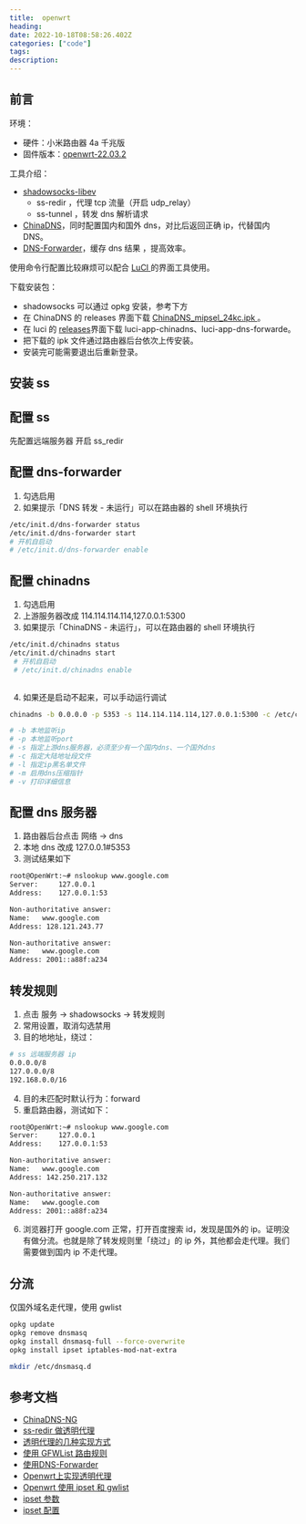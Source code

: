 ```yaml
---
title:  openwrt
heading:
date: 2022-10-18T08:58:26.402Z
categories: ["code"]
tags: 
description: 
---
```

## 前言

环境：
- 硬件：小米路由器 4a 千兆版
- 固件版本：[openwrt-22.03.2](https://downloads.openwrt.org/releases/22.03.2/targets/ramips/mt7621/)


工具介绍：
- [shadowsocks-libev](https://github.com/shadowsocks/openwrt-shadowsocks)
	- ss-redir ，代理 tcp 流量（开启 udp_relay）
	- ss-tunnel ，转发 dns 解析请求
- [ChinaDNS](https://github.com/aa65535/openwrt-chinadns)，同时配置国内和国外 dns，对比后返回正确 ip，代替国内 DNS。
- [DNS-Forwarder](https://github.com/aa65535/openwrt-dns-forwarder)，缓存 dns 结果 ，提高效率。

使用命令行配置比较麻烦可以配合 [LuCI ](https://github.com/aa65535/openwrt-dist-luci)的界面工具使用。

下载安装包：
- shadowsocks 可以通过 opkg 安装，参考下方
-  在 ChinaDNS 的 releases 界面下载  [ChinaDNS_mipsel_24kc.ipk ](https://openwrt-dist.sourceforge.net/archives/ChinaDNS/1.3.3-1/current/mipsel_24kc/)。
-  在 luci 的 [releases](https://github.com/aa65535/openwrt-dist-luci/releases)界面下载 luci-app-chinadns、luci-app-dns-forwarde。
-  把下载的 ipk 文件通过路由器后台依次上传安装。
-  安装完可能需要退出后重新登录。



## 安装 ss



## 配置 ss

先配置远端服务器
开启 ss_redir





## 配置 dns-forwarder

1. 勾选启用
2. 如果提示「DNS 转发 - 未运行」可以在路由器的 shell 环境执行
 ```bash
 /etc/init.d/dns-forwarder status
 /etc/init.d/dns-forwarder start
 # 开机自启动
 # /etc/init.d/dns-forwarder enable 
 ```

## 配置 chinadns
1. 勾选启用
2. 上游服务器改成 114.114.114.114,127.0.0.1:5300
3. 如果提示「ChinaDNS - 未运行」，可以在路由器的 shell 环境执行
```bash 
/etc/init.d/chinadns status
/etc/init.d/chinadns start
 # 开机自启动
 # /etc/init.d/chinadns enable 
 
```
4. 如果还是启动不起来，可以手动运行调试
```bash
chinadns -b 0.0.0.0 -p 5353 -s 114.114.114.114,127.0.0.1:5300 -c /etc/chinadns_chnroute.txt -v

# -b 本地监听ip
# -p 本地监听port
# -s 指定上游dns服务器，必须至少有一个国内dns、一个国外dns
# -c 指定大陆地址段文件
# -l 指定ip黑名单文件
# -m 启用dns压缩指针
# -v 打印详细信息
```

## 配置 dns 服务器
1. 路由器后台点击 网络 -> dns 
2. 本地 dns 改成 127.0.0.1#5353
3. 测试结果如下
```bash
root@OpenWrt:~# nslookup www.google.com
Server:		127.0.0.1
Address:	127.0.0.1:53

Non-authoritative answer:
Name:	www.google.com
Address: 128.121.243.77

Non-authoritative answer:
Name:	www.google.com
Address: 2001::a88f:a234
```


## 转发规则
1. 点击 服务 -> shadowsocks -> 转发规则
2. 常用设置，取消勾选禁用
3. 目的地地址，绕过：
```bash
# ss 远端服务器 ip
0.0.0.0/8
127.0.0.0/8
192.168.0.0/16
```
4. 目的未匹配时默认行为：forward
5. 重启路由器，测试如下：
```bash
root@OpenWrt:~# nslookup www.google.com
Server:		127.0.0.1
Address:	127.0.0.1:53

Non-authoritative answer:
Name:	www.google.com
Address: 142.250.217.132

Non-authoritative answer:
Name:	www.google.com
Address: 2001::a88f:a234
```
6. 浏览器打开 google.com 正常，打开百度搜索 id，发现是国外的 ip。证明没有做分流。也就是除了转发规则里「绕过」的 ip 外，其他都会走代理。我们需要做到国内 ip 不走代理。


## 分流
仅国外域名走代理，使用 gwlist

```bash
opkg update
opkg remove dnsmasq
opkg install dnsmasq-full --force-overwrite
opkg install ipset iptables-mod-nat-extra

mkdir /etc/dnsmasq.d


```


  

## 参考文档
- [ChinaDNS-NG](https://iwan.ga/archives/401)
- [ss-redir 做透明代理](http://ivo-wang.github.io/2018/02/24/ss-redir/)
- [透明代理的几种实现方式](https://libertyleadingnetwork.blogspot.com/2019/08/shadowsocksss-redirprivoxytpproxy.html)
- [使用 GFWList 路由规则](https://linhongbo.com/posts/shadowsocks-on-openwrt-with-gfwlist/)
- [使用DNS-Forwarder](https://jayshao.com/shi-yong-dns-forwardti-sheng-chinadnswen-ding-xing/)
- [Openwrt上实现透明代理](https://www.keepwn.com/posts/see-the-big-world-on-openwrt/)
- [Openwrt 使用 ipset 和 gwlist](https://www.keepwn.com/howto/route-traffic-selectively-by-domain-on-openwrt/)
- [ipset 参数](https://www.cnblogs.com/cangqinglang/p/12199849.html)
- [ipset 配置](https://www.cnblogs.com/milton/p/14399410.html)
